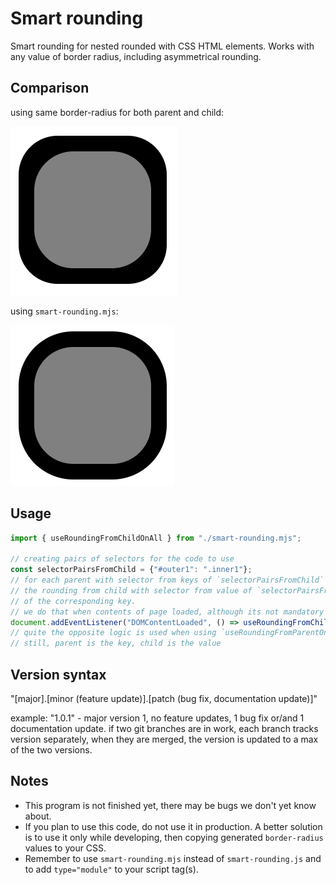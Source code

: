 # Smart rounding
Smart rounding for nested rounded with CSS HTML elements.
Works with any value of border radius, including asymmetrical rounding.
## Comparison
using same border-radius for both parent and child:

![using same border-radius for both parent and child](./readme/image.png)

using `smart-rounding.mjs`:

![using `smart-rounding.mjs`](./readme/image-1.png)
## Usage
```js
import { useRoundingFromChildOnAll } from "./smart-rounding.mjs";

// creating pairs of selectors for the code to use
const selectorPairsFromChild = {"#outer1": ".inner1"};
// for each parent with selector from keys of `selectorPairsFromChild` we apply
// the rounding from child with selector from value of `selectorPairsFromChild`
// of the corresponding key.
// we do that when contents of page loaded, although its not mandatory
document.addEventListener("DOMContentLoaded", () => useRoundingFromChildOnAll(selectorPairsFromChild));
// quite the opposite logic is used when using `useRoundingFromParentOnAll` but
// still, parent is the key, child is the value
```
## Version syntax
"[major].[minor (feature update)].[patch (bug fix, documentation update)]"

example: "1.0.1" - major version 1, no feature updates, 1 bug fix or/and 1 documentation update.
if two git branches are in work, each branch tracks version separately, when they are merged, the version is updated to a max of the two versions.
## Notes
- This program is not finished yet, there may be bugs we don't yet know about.
- If you plan to use this code, do not use it in production. A better solution is to use it only while developing, then copying generated `border-radius` values to your CSS.
- Remember to use `smart-rounding.mjs` instead of `smart-rounding.js` and to add `type="module"` to your script tag(s).